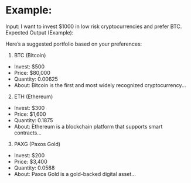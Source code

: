 # Example: 

Input: I want to invest $1000 in low risk cryptocurrencies and prefer BTC.
Expected Output (Example):
 
Here’s a suggested portfolio based on your preferences:
 
1. BTC (Bitcoin)
  - Invest: $500
  - Price: $80,000
  - Quantity: 0.00625
  - About: Bitcoin is the first and most widely recognized cryptocurrency...
  
2. ETH (Ethereum) 
  - Invest: $300
  - Price: $1,600
  - Quantity: 0.1875
  - About: Ethereum is a blockchain platform that supports smart contracts...
 
3. PAXG (Paxos Gold)
  - Invest: $200
  - Price: $3,400
  - Quantity: 0.0588
  - About: Paxos Gold is a gold-backed digital asset...